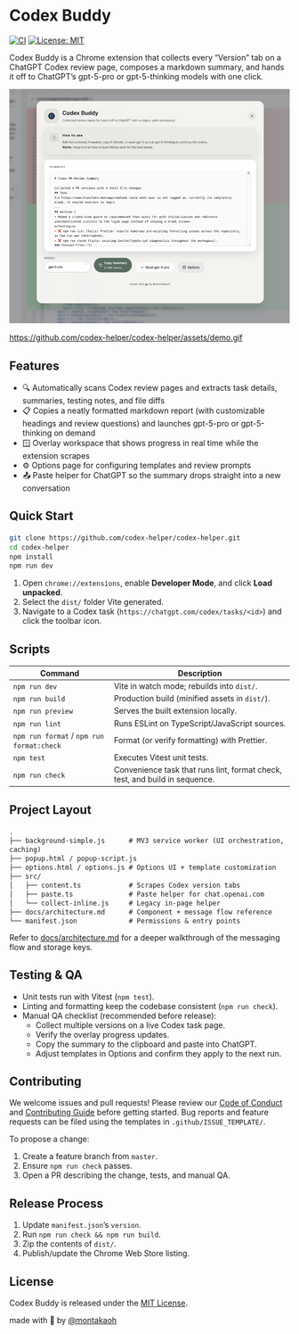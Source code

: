 # Codex Buddy

[![CI](https://github.com/codex-helper/codex-helper/actions/workflows/ci.yml/badge.svg)](https://github.com/codex-helper/codex-helper/actions/workflows/ci.yml)
[![License: MIT](https://img.shields.io/badge/License-MIT-yellow.svg)](./LICENSE)

Codex Buddy is a Chrome extension that collects every “Version” tab on a ChatGPT Codex review page, composes a markdown summary, and hands it off to ChatGPT’s gpt-5-pro or gpt-5-thinking models with one click.

![Codex Buddy overlay](./screenshot.png)

https://github.com/codex-helper/codex-helper/assets/demo.gif

## Features

- 🔍 Automatically scans Codex review pages and extracts task details, summaries, testing notes, and file diffs
- 📋 Copies a neatly formatted markdown report (with customizable headings and review questions) and launches gpt-5-pro or gpt-5-thinking on demand
- 🪟 Overlay workspace that shows progress in real time while the extension scrapes
- ⚙️ Options page for configuring templates and review prompts
- 📤 Paste helper for ChatGPT so the summary drops straight into a new conversation

## Quick Start

```bash
git clone https://github.com/codex-helper/codex-helper.git
cd codex-helper
npm install
npm run dev
```

1. Open `chrome://extensions`, enable **Developer Mode**, and click **Load unpacked**.
2. Select the `dist/` folder Vite generated.
3. Navigate to a Codex task (`https://chatgpt.com/codex/tasks/<id>`) and click the toolbar icon.

## Scripts

| Command                                   | Description                                                                 |
| ----------------------------------------- | --------------------------------------------------------------------------- |
| `npm run dev`                             | Vite in watch mode; rebuilds into `dist/`.                                  |
| `npm run build`                           | Production build (minified assets in `dist/`).                              |
| `npm run preview`                         | Serves the built extension locally.                                         |
| `npm run lint`                            | Runs ESLint on TypeScript/JavaScript sources.                               |
| `npm run format` / `npm run format:check` | Format (or verify formatting) with Prettier.                                |
| `npm test`                                | Executes Vitest unit tests.                                                 |
| `npm run check`                           | Convenience task that runs lint, format check, test, and build in sequence. |

## Project Layout

```
.
├── background-simple.js      # MV3 service worker (UI orchestration, caching)
├── popup.html / popup-script.js
├── options.html / options.js # Options UI + template customization
├── src/
│   ├── content.ts            # Scrapes Codex version tabs
│   ├── paste.ts              # Paste helper for chat.openai.com
│   └── collect-inline.js     # Legacy in-page helper
├── docs/architecture.md      # Component + message flow reference
└── manifest.json             # Permissions & entry points
```

Refer to [docs/architecture.md](./docs/architecture.md) for a deeper walkthrough of the messaging flow and storage keys.

## Testing & QA

- Unit tests run with Vitest (`npm test`).
- Linting and formatting keep the codebase consistent (`npm run check`).
- Manual QA checklist (recommended before release):
  - Collect multiple versions on a live Codex task page.
  - Verify the overlay progress updates.
  - Copy the summary to the clipboard and paste into ChatGPT.
  - Adjust templates in Options and confirm they apply to the next run.

## Contributing

We welcome issues and pull requests! Please review our [Code of Conduct](./CODE_OF_CONDUCT.md) and [Contributing Guide](./CONTRIBUTING.md) before getting started. Bug reports and feature requests can be filed using the templates in `.github/ISSUE_TEMPLATE/`.

To propose a change:

1. Create a feature branch from `master`.
2. Ensure `npm run check` passes.
3. Open a PR describing the change, tests, and manual QA.

## Release Process

1. Update `manifest.json`’s `version`.
2. Run `npm run check && npm run build`.
3. Zip the contents of `dist/`.
4. Publish/update the Chrome Web Store listing.

## License

Codex Buddy is released under the [MIT License](./LICENSE).

made with 🤖 by [@montakaoh](https://x.com/montakaoh)
